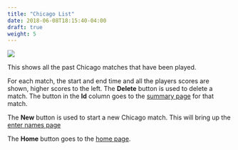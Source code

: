 ```yaml
---
title: "Chicago List"
date: 2018-06-08T18:15:40-04:00
draft: true
weight: 5
---
```


<div class="withBorder">

<img src="../images/gen/Chicago/ListPage.png"/>

</div>

This shows all the past Chicago matches that have been played.

For each match, the start and end time and all the players scores are shown, higher scores to the left.
The **Delete** button is used to delete a match.
The button in the **Id** column goes to the [summary page](summary.html) for that match.

The **New** button is used to start a new Chicago match.
This will bring up the [enter names page](four/names4.html)

The **Home** button goes to the [home page](../home.html).
